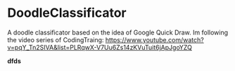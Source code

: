 # DoodleClassificator
A doodle classificator based on the idea of Google Quick Draw.
Im following the video series of CodingTraing: https://www.youtube.com/watch?v=pqY_Tn2SIVA&list=PLRqwX-V7Uu6Zs14zKVuTuit6jApJgoYZQ


<b> dfds </b>
